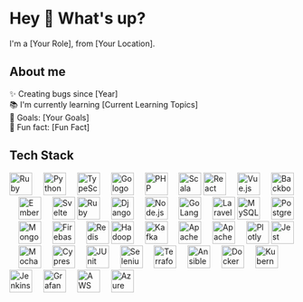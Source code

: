 <h1 align="left">Hey 👋 What's up?</h1>

<p align="left">I'm a [Your Role], from [Your Location].</p>

<h2 align="left">About me</h2>

<p align="left">✨ Creating bugs since [Year]<br>📚 I'm currently learning [Current Learning Topics]<br>🎯 Goals: [Your Goals]<br>🎲 Fun fact: [Fun Fact]</p>

<h2 align="left">Tech Stack</h2>

<div align="left">
  <!-- Languages -->
  <img src="https://cdn.jsdelivr.net/gh/devicons/devicon/icons/ruby/ruby-original.svg" height="40" alt="Ruby logo" />
  <img width="12" />
  <img src="https://cdn.jsdelivr.net/gh/devicons/devicon/icons/python/python-original.svg" height="40" alt="Python logo" />
  <img width="12" />
  <img src="https://cdn.jsdelivr.net/gh/devicons/devicon/icons/typescript/typescript-original.svg" height="40" alt="TypeScript logo" />
  <img width="12" />
  <img src="https://cdn.jsdelivr.net/gh/devicons/devicon/icons/go/go-original.svg" height="40" alt="Go logo" />
  <img width="12" />
  <img src="https://cdn.jsdelivr.net/gh/devicons/devicon/icons/php/php-original.svg" height="40" alt="PHP logo" />
  <img width="12" />
  <img src="https://cdn.jsdelivr.net/gh/devicons/devicon/icons/scala/scala-original.svg" height="40" alt="Scala logo" />

  <!-- Frontend -->
  <img src="https://cdn.jsdelivr.net/gh/devicons/devicon/icons/react/react-original.svg" height="40" alt="React logo" />
  <img width="12" />
  <img src="https://cdn.jsdelivr.net/gh/devicons/devicon/icons/vuejs/vuejs-original.svg" height="40" alt="Vue.js logo" />
  <img width="12" />
  <img src="https://cdn.jsdelivr.net/gh/devicons/devicon@latest/icons/backbonejs/backbonejs-original.svg" height="40" alt="Backbone.js logo" />
  <img width="12" />
  <img src="https://cdn.jsdelivr.net/gh/devicons/devicon/icons/ember/ember-original.svg" height="40" alt="Ember.js logo" />
  <img width="12" />
  <img src="https://cdn.jsdelivr.net/gh/devicons/devicon/icons/svelte/svelte-original.svg" height="40" alt="Svelte logo" />

  <!-- Backend -->
  <img src="https://cdn.jsdelivr.net/gh/devicons/devicon@latest/icons/rails/rails-original-wordmark.svg" height="40" alt="Ruby on Rails logo" />
  <img width="12" />
  <img src="https://cdn.jsdelivr.net/gh/devicons/devicon@latest/icons/django/django-plain.svg" height="40" alt="Django logo" />
  <img width="12" />
  <img src="https://cdn.jsdelivr.net/gh/devicons/devicon/icons/nodejs/nodejs-original.svg" height="40" alt="Node.js logo" />
  <img width="12" />
  <img src="https://cdn.jsdelivr.net/gh/devicons/devicon/icons/go/go-original.svg" height="40" alt="GoLang logo" />
  <img width="12" />
  <img src="https://cdn.jsdelivr.net/gh/devicons/devicon@latest/icons/laravel/laravel-original.svg" height="40" alt="Laravel logo" />

  <!-- DBMS -->
  <img src="https://cdn.jsdelivr.net/gh/devicons/devicon/icons/mysql/mysql-original.svg" height="40" alt="MySQL logo" />
  <img width="12" />
  <img src="https://cdn.jsdelivr.net/gh/devicons/devicon/icons/postgresql/postgresql-original.svg" height="40" alt="PostgreSQL logo" />
  <img width="12" />
  <img src="https://cdn.jsdelivr.net/gh/devicons/devicon/icons/mongodb/mongodb-original.svg" height="40" alt="MongoDB logo" />
  <img width="12" />
  <img src="https://cdn.jsdelivr.net/gh/devicons/devicon/icons/firebase/firebase-plain.svg" height="40" alt="Firebase logo" />
  <img width="12" />
  <img src="https://cdn.jsdelivr.net/gh/devicons/devicon/icons/redis/redis-original.svg" height="40" alt="Redis logo" />

  <!-- Big Data -->
  <img src="https://cdn.jsdelivr.net/gh/devicons/devicon/icons/hadoop/hadoop-original.svg" height="40" alt="Hadoop logo" />
  <img width="12" />
  <img src="https://cdn.jsdelivr.net/gh/devicons/devicon@latest/icons/apachekafka/apachekafka-original.svg" height="40" alt="Kafka logo" />
  <img width="12" />
  <img src="https://cdn.jsdelivr.net/gh/devicons/devicon@latest/icons/apacheairflow/apacheairflow-original.svg" height="40" alt="Apache Airflow logo" />
  <img width="12" />
  <img src="https://cdn.jsdelivr.net/gh/devicons/devicon@latest/icons/apachespark/apachespark-original.svg" height="40" alt="Apache Spark logo" />
  <img width="12" /> 
  <img src="https://cdn.jsdelivr.net/gh/devicons/devicon@latest/icons/plotly/plotly-original.svg" height="40" alt="Plotly logo" />

  <!-- Testing -->
  <img src="https://cdn.jsdelivr.net/gh/devicons/devicon/icons/jest/jest-plain.svg" height="40" alt="Jest logo" />
  <img width="12" />
  <img src="https://cdn.jsdelivr.net/gh/devicons/devicon/icons/mocha/mocha-plain.svg" height="40" alt="Mocha logo" />
  <img width="12" />
  <img src="https://cdn.jsdelivr.net/gh/devicons/devicon@latest/icons/cypressio/cypressio-original.svg" height="40" alt="Cypress logo" />
  <img width="12" />
  <img src="https://cdn.jsdelivr.net/gh/devicons/devicon/icons/junit/junit-original.svg" height="40" alt="JUnit logo" />
  <img width="12" />
  <img src="https://cdn.jsdelivr.net/gh/devicons/devicon/icons/selenium/selenium-original.svg" height="40" alt="Selenium logo" />
  <img width="12" />
  <!-- DevOps -->
  <img src="https://cdn.jsdelivr.net/gh/devicons/devicon/icons/terraform/terraform-original.svg" height="40" alt="Terraform logo" />
  <img width="12" />
  <img src="https://cdn.jsdelivr.net/gh/devicons/devicon@latest/icons/ansible/ansible-original.svg" height="40" alt="Ansible logo" />
  <img width="12" />
  <img src="https://cdn.jsdelivr.net/gh/devicons/devicon/icons/docker/docker-original.svg" height="40" alt="Docker logo" />
  <img width="12" />
  <img src="https://cdn.jsdelivr.net/gh/devicons/devicon/icons/kubernetes/kubernetes-original.svg" height="40" alt="Kubernetes logo" />
  <img width="12" />
  <img src="https://cdn.jsdelivr.net/gh/devicons/devicon/icons/jenkins/jenkins-original.svg" height="40" alt="Jenkins logo" />
  <img width="12" />
  <img src="https://cdn.jsdelivr.net/gh/devicons/devicon/icons/grafana/grafana-original.svg" height="40" alt="Grafana logo" />
  <img width="12" />
  <img src="https://cdn.jsdelivr.net/gh/devicons/devicon@latest/icons/amazonwebservices/amazonwebservices-original-wordmark.svg" height="40" alt="AWS logo" />
  <img width="12" />
  <img src="https://cdn.jsdelivr.net/gh/devicons/devicon/icons/azure/azure-original.svg" height="40" alt="Azure logo" />
</div>
